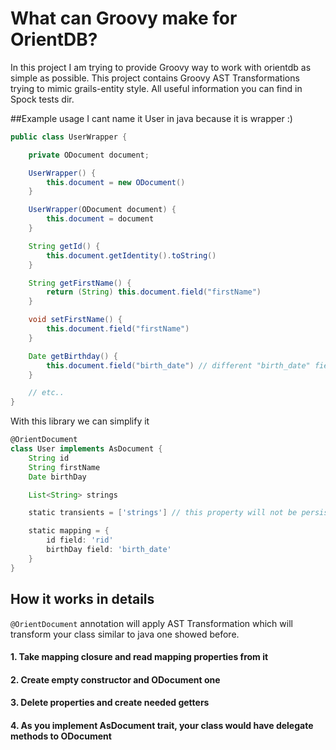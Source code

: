 # What can Groovy make for OrientDB?

In this project I am trying to provide Groovy way to work with orientdb as simple as possible.
This project contains Groovy AST Transformations trying to mimic grails-entity style.
All useful information you can find in Spock tests dir.

##Example usage
I cant name it User in java because it is wrapper :)

```java
public class UserWrapper {

    private ODocument document;

    UserWrapper() {
        this.document = new ODocument()
    }

    UserWrapper(ODocument document) {
        this.document = document
    }

    String getId() {
        this.document.getIdentity().toString()
    }

    String getFirstName() {
        return (String) this.document.field("firstName")
    }

    void setFirstName() {
        this.document.field("firstName")
    }

    Date getBirthday() {
        this.document.field("birth_date") // different "birth_date" field name
    }

    // etc..
}
```
With this library we can simplify it

```groovy
@OrientDocument
class User implements AsDocument {
    String id
    String firstName
    Date birthDay

    List<String> strings

    static transients = ['strings'] // this property will not be persisted into database

    static mapping = {
        id field: 'rid'
        birthDay field: 'birth_date'
    }
}
```

## How it works in details
``` @OrientDocument ``` annotation will apply AST Transformation which will transform your class similar to java one showed before.
#### 1. Take mapping closure and read mapping properties from it
#### 2. Create empty constructor and ODocument one
#### 3. Delete properties and create needed getters
#### 4. As you implement AsDocument trait, your class would have delegate methods to ODocument
